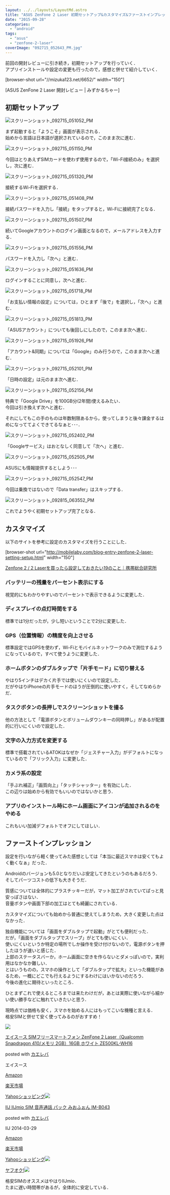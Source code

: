 ```yaml
---
layout: ../../layouts/LayoutMd.astro
title: "ASUS ZenFone 2 Laser 初期セットアップ&カスタマイズ&ファーストインプレッション"
date: "2015-09-28"
categories: 
  - "android"
tags: 
  - "asus"
  - "zenfone-2-laser"
coverImage: "092715_052643_PM.jpg"
---
```


前回の開封レビューに引き続き，初期セットアップを行っていく．  
アプリインストールや設定の変更も行ったので，感想と併せて紹介していく．

\[browser-shot url="//mizuka123.net/6652/" width="150"\]

[ASUS ZenFone 2 Laser 開封レビュー | みずかるちゃー]

## 初期セットアップ

![スクリーンショット_092715_051052_PM](/wp/images/092715_051052_PM.jpg "スクリーンショット_092715_051052_PM")

まず起動すると「ようこそ」画面が表示される．  
始めから言語は日本語が選択されているので，このまま次に進む．

![スクリーンショット_092715_051150_PM](/wp/images/092715_051150_PM.jpg "スクリーンショット_092715_051150_PM")

今回はとりあえずSIMカードを使わず使用するので，「Wi-Fi接続のみ」を選択し，次に進む．

![スクリーンショット_092715_051320_PM](/wp/images/092715_051320_PM.jpg "スクリーンショット_092715_051320_PM")

接続するWi-Fiを選択する．

![スクリーンショット_092715_051408_PM](/wp/images/092715_051408_PM.jpg "スクリーンショット_092715_051408_PM")

接続パスワードを入力し「接続」をタップすると，Wi-Fiに接続完了となる．

![スクリーンショット_092715_051507_PM](/wp/images/092715_051507_PM.jpg "スクリーンショット_092715_051507_PM")

続いてGoogleアカウントのログイン画面となるので，メールアドレスを入力する．

![スクリーンショット_092715_051556_PM](/wp/images/092715_051556_PM.jpg "スクリーンショット_092715_051556_PM")

パスワードを入力し「次へ」と進む．

![スクリーンショット_092715_051636_PM](/wp/images/092715_051636_PM.jpg "スクリーンショット_092715_051636_PM")

ログインすることに同意し，次へと進む．

![スクリーンショット_092715_051718_PM](/wp/images/092715_051718_PM.jpg "スクリーンショット_092715_051718_PM")

「お支払い情報の設定」については，ひとまず「後で」を選択し，「次へ」と進む．

![スクリーンショット_092715_051813_PM](/wp/images/092715_051813_PM.jpg "スクリーンショット_092715_051813_PM")

「ASUSアカウント」についても後回しにしたので，このまま次へ進む．

![スクリーンショット_092715_051926_PM](/wp/images/092715_051926_PM.jpg "スクリーンショット_092715_051926_PM")

「アカウント&同期」については「Google」のみ行うので，このまま次へと進む．

![スクリーンショット_092715_052101_PM](/wp/images/092715_052101_PM.jpg "スクリーンショット_092715_052101_PM")

「日時の設定」は元のまま次へ進む．

![スクリーンショット_092715_052156_PM](/wp/images/092715_052156_PM.jpg "スクリーンショット_092715_052156_PM")

特典で「Google Drive」を100GB分(2年間)使えるみたい．  
今回は引き換えず次へと進む．

それにしてもこの手のものは年数制限あるから，使ってしまうと後々課金するはめになっててよくできてるなぁと･･･．

![スクリーンショット_092715_052402_PM](/wp/images/092715_052402_PM.jpg "スクリーンショット_092715_052402_PM")

「Googleサービス」はおとなしく同意して「次へ」と進む．

![スクリーンショット_092715_052505_PM](/wp/images/092715_052505_PM.jpg "スクリーンショット_092715_052505_PM")

ASUSにも情報提供するとしよう･･･

![スクリーンショット_092715_052547_PM](/wp/images/092715_052547_PM.jpg "スクリーンショット_092715_052547_PM")

今回は乗換ではないので「Data transfer」はスキップする．

![スクリーンショット_092815_063552_PM](/wp/images/092815_063552_PM.jpg "スクリーンショット_092815_063552_PM")

これでようやく初期セットアップ完了となる．

## カスタマイズ

以下のサイトを参考に設定のカスタマイズを行うことにした．

\[browser-shot url="http://mobilelaby.com/blog-entry-zenfone-2-laser-setting-setup.html" width="150"\]

[Zenfone 2 / 2 Laserを買ったら設定しておきたい19のこと｜携帯総合研究所](http://mobilelaby.com/blog-entry-zenfone-2-laser-setting-setup.html)

### バッテリーの残量をパーセント表示にする

視覚的にもわかりやすいのでパーセントで表示できるように変更した．

### ディスプレイの点灯時間をする

標準では1分だったが，少し短いということで2分に変更した．

### GPS（位置情報）の精度を向上させる

標準設定ではGPSを使わず，Wi-Fiとモバイルネットワークのみで測位するようになっているので，すべて使うように変更した．

### ホームボタンのダブルタップで「片手モード」に切り替える

やはり5インチはデカく片手では使いにくいので設定した．  
だがやはりiPhoneの片手モードのほうが圧倒的に使いやすく，そしてなめらかだ．

### タスクボタンの長押しでスクリーンショットを撮る

他の方法として「電源ボタンとボリュームダウンキーの同時押し」があるが配置的に行いにくいので設定した．

### 文字の入力方式を変更する

標準で搭載されているATOKはなぜか「ジェスチャー入力」がデフォルトになっているので「フリック入力」に変更した．

### カメラ系の設定

「手ぶれ補正」「画質向上」「タッチシャッター」を有効にした．  
この辺りは始めから有効でもいいのではないかと思う．

### アプリのインストール時にホーム画面にアイコンが追加されるのをやめる

これもいい加減デフォルトでオフにしてほしい．

## ファーストインプレッション

設定を行いながら軽く使ってみた感想としては「本当に最近スマホは安くてもよく動くなぁ」だった．

Androidのバージョンも5.0となりだいぶ安定してきたというのもあるだろう．  
そしてパーツコストの低下も大きそうだ．

質感については全体的にプラスチッキーだが，マット加工がされていてぱっと見安っぽさはない．  
音量ボタンや画面下部の加工はとても綺麗にされている．

カスタマイズについても始めから普通に使えてしまうため，大きく変更した点はなかった．

独自機能については「画面をダブルタップで起動」がとても便利だった．  
だが，「画面をダブルタップでスリープ」がとても使いにくい．  
使いにくいというか特定の場所でしか操作を受け付けないので，電源ボタンを押したほうが速いと感じた．  
上部のステータスバーか，ホーム画面に空きを作らないとダメっぽいので，実利用はなかなか難しい．  
とはいうものの，スマホの操作として「ダブルタップで拡大」といった機能があるため，一概にどこでも行えるようにするわけにはいかないのだろう．  
今後の進化に期待といったところ．

ひとまずこれで使えるところまでは来たわけだが，あとは実際に使いながら細かい使い勝手などに触れていきたいと思う．

現時点では価格も安く，スマホを始める人にはもってこいな機種と言える．  
格安SIMと併せて安く使ってみるのがおすすめ！

[![](/wp/images/51to16rlSgL._SL160_.jpg)](https://www.amazon.co.jp/exec/obidos/ASIN/B012SXM6XU/mizuka123-22/ref=nosim/)

[エイスース SIMフリースマートフォン ZenFone 2 Laser（Qualcomm Snapdragon 410/メモリ 2GB）16GB ホワイト ZE500KL-WH16](https://www.amazon.co.jp/exec/obidos/ASIN/B012SXM6XU/mizuka123-22/ref=nosim/)

posted with [カエレバ](http://kaereba.com)

エイスース

[Amazon](http://www.amazon.co.jp/gp/search?keywords=%83G%83C%83X%81%5B%83X%20SIM%83t%83%8A%81%5B%83X%83%7D%81%5B%83g%83t%83H%83%93%20ZenFone%202%20Laser%81iQualcomm%20Snapdragon%20410%2F%83%81%83%82%83%8A%202GB%81j16GB%20%83z%83%8F%83C%83g%20ZE500KL-WH16&__mk_ja_JP=%83J%83%5E%83J%83i&tag=mizuka123-22)

[楽天市場](http://hb.afl.rakuten.co.jp/hgc/032b53ee.4b34c5ee.0f4a541e.f440145e/?pc=http%3A%2F%2Fsearch.rakuten.co.jp%2Fsearch%2Fmall%2F%25E3%2582%25A8%25E3%2582%25A4%25E3%2582%25B9%25E3%2583%25BC%25E3%2582%25B9%2520SIM%25E3%2583%2595%25E3%2583%25AA%25E3%2583%25BC%25E3%2582%25B9%25E3%2583%259E%25E3%2583%25BC%25E3%2583%2588%25E3%2583%2595%25E3%2582%25A9%25E3%2583%25B3%2520ZenFone%25202%2520Laser%25EF%25BC%2588Qualcomm%2520Snapdragon%2520410%252F%25E3%2583%25A1%25E3%2583%25A2%25E3%2583%25AA%25202GB%25EF%25BC%258916GB%2520%25E3%2583%259B%25E3%2583%25AF%25E3%2582%25A4%25E3%2583%2588%2520ZE500KL-WH16%2F-%2Ff.1-p.1-s.1-sf.0-st.A-v.2%3Fx%3D0%26scid%3Daf_ich_link_urltxt%26m%3Dhttp%3A%2F%2Fm.rakuten.co.jp%2F)

[Yahooショッピング![](/wp/images/51UQ9OoxSnL._SL160_.jpg)](//ck.jp.ap.valuecommerce.com/servlet/referral?sid=3066752&pid=881990642&vc_url=http%3A%2F%2Fsearch.shopping.yahoo.co.jp%2Fsearch%3Fp%3D%25E3%2582%25A8%25E3%2582%25A4%25E3%2582%25B9%25E3%2583%25BC%25E3%2582%25B9%2520SIM%25E3%2583%2595%25E3%2583%25AA%25E3%2583%25BC%25E3%2582%25B9%25E3%2583%259E%25E3%2583%25BC%25E3%2583%2588%25E3%2583%2595%25E3%2582%25A9%25E3%2583%25B3%2520ZenFone%25202%2520Laser%25EF%25BC%2588Qualcomm%2520Snapdragon%2520410%252F%25E3%2583%25A1%25E3%2583%25A2%25E3%2583%25AA%25202GB%25EF%25BC%258916GB%2520%25E3%2583%259B%25E3%2583%25AF%25E3%2582%25A4%25E3%2583%2588%2520ZE500KL-WH16)

[IIJ IIJmio SIM 音声通話 パック みおふぉん IM-B043](https://www.amazon.co.jp/exec/obidos/ASIN/B00J8B7WWG/mizuka123-22/ref=nosim/)

posted with [カエレバ](http://kaereba.com)

IIJ 2014-03-29

[Amazon](http://www.amazon.co.jp/gp/search?keywords=IIJ%20IIJmio%20SIM%20%89%B9%90%BA%92%CA%98b%20%83p%83b%83N%20%82%DD%82%A8%82%D3%82%A7%82%F1%20IM-B043&__mk_ja_JP=%83J%83%5E%83J%83i&tag=mizuka123-22)

[楽天市場](http://hb.afl.rakuten.co.jp/hgc/032b53ee.4b34c5ee.0f4a541e.f440145e/?pc=http%3A%2F%2Fsearch.rakuten.co.jp%2Fsearch%2Fmall%2FIIJ%2520IIJmio%2520SIM%2520%25E9%259F%25B3%25E5%25A3%25B0%25E9%2580%259A%25E8%25A9%25B1%2520%25E3%2583%2591%25E3%2583%2583%25E3%2582%25AF%2520%25E3%2581%25BF%25E3%2581%258A%25E3%2581%25B5%25E3%2581%2589%25E3%2582%2593%2520IM-B043%2F-%2Ff.1-p.1-s.1-sf.0-st.A-v.2%3Fx%3D0%26scid%3Daf_ich_link_urltxt%26m%3Dhttp%3A%2F%2Fm.rakuten.co.jp%2F)

[Yahooショッピング![](//ad.jp.ap.valuecommerce.com/servlet/gifbanner?sid=3066752&pid=881990642)](//ck.jp.ap.valuecommerce.com/servlet/referral?sid=3066752&pid=881990642&vc_url=http%3A%2F%2Fsearch.shopping.yahoo.co.jp%2Fsearch%3Fp%3DIIJ%2520IIJmio%2520SIM%2520%25E9%259F%25B3%25E5%25A3%25B0%25E9%2580%259A%25E8%25A9%25B1%2520%25E3%2583%2591%25E3%2583%2583%25E3%2582%25AF%2520%25E3%2581%25BF%25E3%2581%258A%25E3%2581%25B5%25E3%2581%2589%25E3%2582%2593%2520IM-B043)

[ヤフオク!![](//ad.jp.ap.valuecommerce.com/servlet/gifbanner?sid=3066752&pid=881990642)](//ck.jp.ap.valuecommerce.com/servlet/referral?sid=3066752&pid=881990642&vc_url=http%3A%2F%2Fauctions.search.yahoo.co.jp%2Fsearch%3Fvo%3D%26ve%3D%26auccat%3D0%26aucminprice%3D%26aucmaxprice%3D%26aucmin_bidorbuy_price%3D%26aucmax_bidorbuy_price%3D%26loc_cd%3D0%26abatch%3D0%26istatus%3D0%26filtered%3D1%26ei%3DUTF-8%26tab_ex%3Dcommerce%26va%3DIIJ%2520IIJmio%2520SIM%2520%25E9%259F%25B3%25E5%25A3%25B0%25E9%2580%259A%25E8%25A9%25B1%2520%25E3%2583%2591%25E3%2583%2583%25E3%2582%25AF%2520%25E3%2581%25BF%25E3%2581%258A%25E3%2581%25B5%25E3%2581%2589%25E3%2582%2593%2520IM-B043)

格安SIMのオススメはやはりIIJmio．  
たまに遅い時間帯があるが，全体的に安定している．

